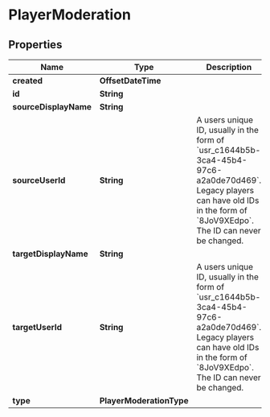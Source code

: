 

# PlayerModeration


## Properties

| Name | Type | Description | Notes |
|------------ | ------------- | ------------- | -------------|
|**created** | **OffsetDateTime** |  |  |
|**id** | **String** |  |  |
|**sourceDisplayName** | **String** |  |  |
|**sourceUserId** | **String** | A users unique ID, usually in the form of &#x60;usr_c1644b5b-3ca4-45b4-97c6-a2a0de70d469&#x60;. Legacy players can have old IDs in the form of &#x60;8JoV9XEdpo&#x60;. The ID can never be changed. |  |
|**targetDisplayName** | **String** |  |  |
|**targetUserId** | **String** | A users unique ID, usually in the form of &#x60;usr_c1644b5b-3ca4-45b4-97c6-a2a0de70d469&#x60;. Legacy players can have old IDs in the form of &#x60;8JoV9XEdpo&#x60;. The ID can never be changed. |  |
|**type** | **PlayerModerationType** |  |  |



